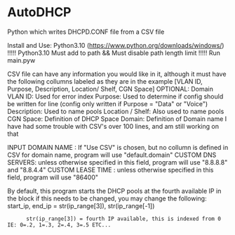 # AutoDHCP
Python which writes DHCPD.CONF file from a CSV file

Install and Use:
Python3.10 (https://www.python.org/downloads/windows/) !!!!! Python3.10 Must add to path && Must disable path length limit  !!!!!
Run main.pyw

CSV file can have any information you would like in it, although it must have the following collumns labeled as they are in the example
[VLAN ID, Purpose, Description, Location/ Shelf, CGN Space] OPTIONAL: Domain
    VLAN ID: Used for error index
    Purpose: Used to determine if config should be written for line (config only written if Purpose = "Data" or "Voice")
    Description: Used to name pools
    Location / Shelf: Also used to name pools
    CGN Space: Definition of DHCP Space
    Domain: Definition of Domain name
I have had some trouble with CSV's over 100 lines, and am still working on that

INPUT DOMAIN NAME : If "Use CSV" is chosen, but no collumn is defined in CSV for domain name, program will use "default.domain"
CUSTOM DNS SERVERS: unless otherwise specified in this field, program will use "8.8.8.8" and "8.8.4.4"
CUSTOM LEASE TIME : unless otherwise specified in this field, program will use "86400"


By default, this program starts the DHCP pools at the fourth available IP in the block if this needs to be changed, you may change the following:
    start_ip, end_ip = str(ip_range[3]), str(ip_range[-1])

          str(ip_range[3]) = fourth IP available, this is indexed from 0 IE: 0=.2, 1=.3, 2=.4, 3=.5 ETC...
